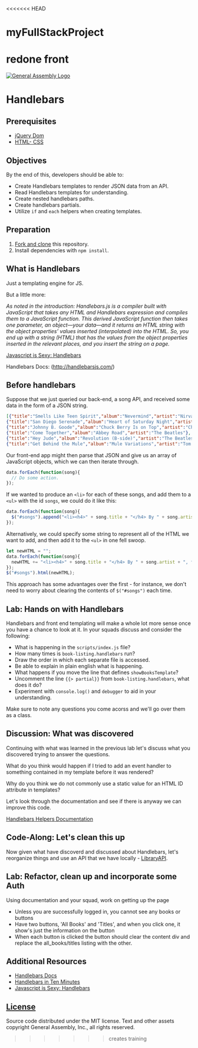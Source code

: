 <<<<<<< HEAD
# myFullStackProject
redone front
=======
[![General Assembly Logo](https://camo.githubusercontent.com/1a91b05b8f4d44b5bbfb83abac2b0996d8e26c92/687474703a2f2f692e696d6775722e636f6d2f6b6538555354712e706e67)](https://generalassemb.ly/education/web-development-immersive)

# Handlebars

## Prerequisites

-   [jQuery Dom](https://github.com/ga-wdi-boston/jquery-dom)
-   [HTML- CSS](https://github.com/ga-wdi-boston/html-css)

## Objectives

By the end of this, developers should be able to:

-   Create Handlebars templates to render JSON data from an API.
-   Read Handlebars templates for understanding.
-   Create nested handlebars paths.
-   Create handlebars partials.
-   Utilize `if` and `each` helpers when creating templates.

## Preparation

1.  [Fork and clone](https://github.com/ga-wdi-boston/meta/wiki/ForkAndClone)
    this repository.
1.  Install dependencies with `npm install`.

## What is Handlebars

Just a templating engine for JS.

But a little more:

*As noted in the introduction: Handlebars.js is a compiler built with JavaScript
that takes any HTML and Handlebars expression and compiles them to a JavaScript
function. This derived JavaScript function then takes one parameter, an
object—your data—and it returns an HTML string with the object properties’
values inserted (interpolated) into the HTML. So, you end up with a string
(HTML) that has the values from the object properties inserted in the relevant
places, and you insert the string on a page.*

[Javascript is Sexy: Handlebars](http://handlebarsjs.com/)

Handlebars Docs: (http://handlebarsjs.com/)

## Before handlebars

Suppose that we just queried our back-end, a song API, and received some data
in the form of a JSON string.
```JSON
[{"title":"Smells Like Teen Spirit","album":"Nevermind","artist":"Nirvana"},
{"title":"San Diego Serenade","album":"Heart of Saturday Night","artist":"Tom Waits"},
{"title":"Johnny B. Goode","album":"Chuck Berry Is on Top","artist":"Chuck Berry"},
{"title":"Come Together","album":"Abbey Road","artist":"The Beatles"},
{"title":"Hey Jude","album":"Revolution (B-side)","artist":"The Beatles"},
{"title":"Get Behind the Mule","album":"Mule Variations","artist":"Tom Waits"}]
```

Our front-end app might then parse that JSON and give us an array of JavaScript
objects, which we can then iterate through.

```javascript
data.forEach(function(song){
  // Do some action.
});
```

If we wanted to produce an `<li>` for each of these songs, and add them to a
`<ul>` with the id `songs`, we could do it like this:

```javascript
data.forEach(function(song){
  $("#songs").append("<li><h4>" + song.title + "</h4> By " + song.artist + ", from the album '<em>" + song.album + "</em>'</li>");
});
```

Alternatively, we could specify some string to represent all of the HTML we
want to add, and then add it to the `<ul>` in one fell swoop.

```javascript
let newHTML = "";
data.forEach(function(song){
  newHTML += "<li><h4>" + song.title + "</h4> By " + song.artist + ", from the album '<em>" + song.album + "</em>'</li>";
});
$("#songs").html(newHTML);
```

This approach has some advantages over the first - for instance, we don't need
to worry about clearing the contents of `$("#songs")` each time.

## Lab: Hands on with Handlebars

Handlebars and front end templating will make a whole lot more sense once you
have a chance to look at it.  In your squads discuss and consider the
following:

-   What is happening in the `scripts/index.js` file?
-   How many times is `book-listing.handlebars` run?
-   Draw the order in which each separate file is accessed.
-   Be able to explain in plain english what is happening.
-   What happens if you move the line that defines `showBooksTemplate`?
-   Uncomment the line `{{> partial}}` from `book-listing.handlebars`, what does it do?
-   Experiment with `console.log()` and `debugger` to aid in your understanding.

Make sure to note any questions you come acorss and we'll go over them as a
class.

## Discussion: What was discovered

Continuing with what was learned in the previous lab let's discuss what you
discovered trying to answer the questions.

What do you think would happen if I tried to add an event handler to something
contained in my template before it was rendered?

Why do you think we do not commonly use a static value for an HTML ID attribute in templates?

Let's look through the documentation and see if there is anyway we can improve
this code.

[Handlebars Helpers Documentation](http://handlebarsjs.com/builtin_helpers.html)

## Code-Along: Let's clean this up

Now given what have discoverd and discussed about Handlebars, let's reorganize
things and use an API that we have locally -
[LibraryAPI](https://github.com/ga-wdi-boston/library-api).

## Lab: Refactor, clean up and incorporate some Auth

Using documentation and your squad, work on getting up the page

-   Unless you are successfully logged in, you cannot see any books or buttons
-   Have two buttons, 'All Books' and 'Titles', and when you click one, it show's
just the information on the button
-   When each button is clicked the button should clear the content div and
replace the all_books/titles listing with the other.

## Additional Resources

-   [Handlebars Docs](http://handlebarsjs.com/)
-   [Handlebars in Ten Minutes](http://tutorialzine.com/2015/01/learn-handlebars-in-10-minutes/)
-   [Javascript is Sexy: Handlebars](http://javascriptissexy.com/handlebars-js-tutorial-learn-everything-about-handlebars-js-javascript-templating/)

## [License](LICENSE)

Source code distributed under the MIT license. Text and other assets copyright
General Assembly, Inc., all rights reserved.
>>>>>>> creates training
